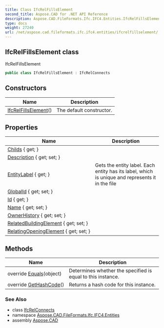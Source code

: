 ```yaml
---
title: Class IfcRelFillsElement
second_title: Aspose.CAD for .NET API Reference
description: Aspose.CAD.FileFormats.Ifc.IFC4.Entities.IfcRelFillsElement class. IfcRelFillsElement
type: docs
weight: 27240
url: /net/aspose.cad.fileformats.ifc.ifc4.entities/ifcrelfillselement/
---
```

## IfcRelFillsElement class

IfcRelFillsElement

```csharp
public class IfcRelFillsElement : IfcRelConnects
```

## Constructors

| Name | Description |
| --- | --- |
| [IfcRelFillsElement](ifcrelfillselement/)() | The default constructor. |

## Properties

| Name | Description |
| --- | --- |
| [Childs](../../aspose.cad.fileformats.ifc/ifcentitybase/childs/) { get; } |  |
| [Description](../../aspose.cad.fileformats.ifc.ifc4.entities/ifcroot/description/) { get; set; } |  |
| [EntityLabel](../../aspose.cad.fileformats.ifc/ifcentitybase/entitylabel/) { get; } | Gets the entity label. Each entity has its label, which is unique and represents it in the file |
| [GlobalId](../../aspose.cad.fileformats.ifc.ifc4.entities/ifcroot/globalid/) { get; set; } |  |
| [Id](../../aspose.cad.fileformats.ifc/ifcentitybase/id/) { get; } |  |
| [Name](../../aspose.cad.fileformats.ifc.ifc4.entities/ifcroot/name/) { get; set; } |  |
| [OwnerHistory](../../aspose.cad.fileformats.ifc.ifc4.entities/ifcroot/ownerhistory/) { get; set; } |  |
| [RelatedBuildingElement](../../aspose.cad.fileformats.ifc.ifc4.entities/ifcrelfillselement/relatedbuildingelement/) { get; set; } |  |
| [RelatingOpeningElement](../../aspose.cad.fileformats.ifc.ifc4.entities/ifcrelfillselement/relatingopeningelement/) { get; set; } |  |

## Methods

| Name | Description |
| --- | --- |
| override [Equals](../../aspose.cad.fileformats.ifc/ifcentitybase/equals/)(object) | Determines whether the specified is equal to this instance. |
| override [GetHashCode](../../aspose.cad.fileformats.ifc/ifcentitybase/gethashcode/)() | Returns a hash code for this instance. |

### See Also

* class [IfcRelConnects](../ifcrelconnects/)
* namespace [Aspose.CAD.FileFormats.Ifc.IFC4.Entities](../../aspose.cad.fileformats.ifc.ifc4.entities/)
* assembly [Aspose.CAD](../../)


